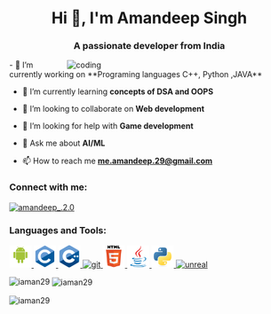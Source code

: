 <h1 align="center">Hi 👋, I'm Amandeep Singh</h1>
<h3 align="center">A passionate developer from India</h3>
 <img align="right"alt="coding"width="400"src="https://www.youtube.com/redirect?event=video_description&redir_token=QUFFLUhqbDdUa1JBSldEWmF1MHZrUWFVUmlxR29QSk5Md3xBQ3Jtc0tuQ2dzeFhaeXA0Z2I0bEVldXpNYXFsdTVwMGF5UFJ1VVhfU21OQ1MxNXRxcE5wMklhcmZsUVcwZkxST2ZCbDRHRU1icVRBV1R0X1MzNzZfeGtSSjBTTWQ1bU15OVJrcTRNMzF3dzRhVWZwMnd0T2E4SQ&q=https%3A%2F%2Fuser-images.githubusercontent.com%2F55389276%2F140866485-8fb1c876-9a8f-4d6a-98dc-08c4981eaf70.gif&v=HD4cnRuSGN0">
- 🔭 I’m currently working on **Programing languages C++, Python ,JAVA**

- 🌱 I’m currently learning **concepts of DSA and OOPS**

- 👯 I’m looking to collaborate on **Web development**

- 🤝 I’m looking for help with **Game development**

- 💬 Ask me about **AI/ML**

- 📫 How to reach me **me.amandeep.29@gmail.com**

<h3 align="left">Connect with me:</h3>
<p align="left">
<a href="https://instagram.com/amandeep_.2.0" target="blank"><img align="center" src="https://raw.githubusercontent.com/rahuldkjain/github-profile-readme-generator/master/src/images/icons/Social/instagram.svg" alt="amandeep_.2.0" height="30" width="40" /></a>
</p>

<h3 align="left">Languages and Tools:</h3>
<p align="left"> <a href="https://developer.android.com" target="_blank" rel="noreferrer"> <img src="https://raw.githubusercontent.com/devicons/devicon/master/icons/android/android-original-wordmark.svg" alt="android" width="40" height="40"/> </a> <a href="https://www.cprogramming.com/" target="_blank" rel="noreferrer"> <img src="https://raw.githubusercontent.com/devicons/devicon/master/icons/c/c-original.svg" alt="c" width="40" height="40"/> </a> <a href="https://www.w3schools.com/cpp/" target="_blank" rel="noreferrer"> <img src="https://raw.githubusercontent.com/devicons/devicon/master/icons/cplusplus/cplusplus-original.svg" alt="cplusplus" width="40" height="40"/> </a> <a href="https://git-scm.com/" target="_blank" rel="noreferrer"> <img src="https://www.vectorlogo.zone/logos/git-scm/git-scm-icon.svg" alt="git" width="40" height="40"/> </a> <a href="https://www.w3.org/html/" target="_blank" rel="noreferrer"> <img src="https://raw.githubusercontent.com/devicons/devicon/master/icons/html5/html5-original-wordmark.svg" alt="html5" width="40" height="40"/> </a> <a href="https://www.java.com" target="_blank" rel="noreferrer"> <img src="https://raw.githubusercontent.com/devicons/devicon/master/icons/java/java-original.svg" alt="java" width="40" height="40"/> </a> <a href="https://www.python.org" target="_blank" rel="noreferrer"> <img src="https://raw.githubusercontent.com/devicons/devicon/master/icons/python/python-original.svg" alt="python" width="40" height="40"/> </a> <a href="https://unrealengine.com/" target="_blank" rel="noreferrer"> <img src="https://raw.githubusercontent.com/kenangundogan/fontisto/036b7eca71aab1bef8e6a0518f7329f13ed62f6b/icons/svg/brand/unreal-engine.svg" alt="unreal" width="40" height="40"/> </a> </p>

<p><img align="left" src="https://github-readme-stats.vercel.app/api/top-langs?username=iaman29&show_icons=true&locale=en&layout=compact" alt="iaman29" /></p>

<p>&nbsp;<img align="center" src="https://github-readme-stats.vercel.app/api?username=iaman29&show_icons=true&locale=en" alt="iaman29" /></p>

<p><img align="center" src="https://github-readme-streak-stats.herokuapp.com/?user=iaman29&" alt="iaman29" /></p>
